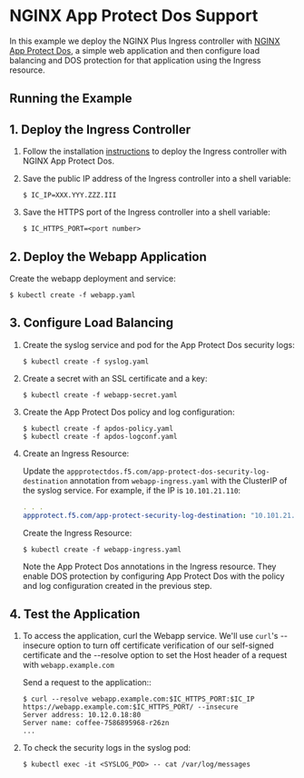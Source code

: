 # NGINX App Protect Dos Support

In this example we deploy the NGINX Plus Ingress controller with [NGINX App Protect Dos](https://www.nginx.com/products/nginx-app-protect-dos/), a simple web application and then configure load balancing and DOS protection for that application using the Ingress resource.

## Running the Example

## 1. Deploy the Ingress Controller

1. Follow the installation [instructions](../../docs/installation.md) to deploy the Ingress controller with NGINX App Protect Dos.

2. Save the public IP address of the Ingress controller into a shell variable:
    ```
    $ IC_IP=XXX.YYY.ZZZ.III
    ```
3. Save the HTTPS port of the Ingress controller into a shell variable:
    ```
    $ IC_HTTPS_PORT=<port number>
    ```

## 2. Deploy the Webapp Application

Create the webapp deployment and service:
```
$ kubectl create -f webapp.yaml
```

## 3. Configure Load Balancing
1. Create the syslog service and pod for the App Protect Dos security logs:
    ```
    $ kubectl create -f syslog.yaml
    ```
2. Create a secret with an SSL certificate and a key:
    ```
    $ kubectl create -f webapp-secret.yaml
    ```
3. Create the App Protect Dos policy and log configuration:
    ```
    $ kubectl create -f apdos-policy.yaml
    $ kubectl create -f apdos-logconf.yaml
    ```
4. Create an Ingress Resource:

    Update the `appprotectdos.f5.com/app-protect-dos-security-log-destination` annotation from `webapp-ingress.yaml` with the ClusterIP of the syslog service. For example, if the IP is `10.101.21.110`:
    ```yaml
    . . .
    appprotect.f5.com/app-protect-security-log-destination: "10.101.21.110:514"
    ```
    Create the Ingress Resource:
    ```
    $ kubectl create -f webapp-ingress.yaml
    ```
    Note the App Protect Dos annotations in the Ingress resource. They enable DOS protection by configuring App Protect Dos with the policy and log configuration created in the previous step.

## 4. Test the Application

1. To access the application, curl the Webapp service. We'll use `curl`'s --insecure option to turn off certificate verification of our self-signed
certificate and the --resolve option to set the Host header of a request with `webapp.example.com`

    Send a request to the application::
    ```
    $ curl --resolve webapp.example.com:$IC_HTTPS_PORT:$IC_IP https://webapp.example.com:$IC_HTTPS_PORT/ --insecure
    Server address: 10.12.0.18:80
    Server name: coffee-7586895968-r26zn
    ...
    ```
1. To check the security logs in the syslog pod:
    ```
    $ kubectl exec -it <SYSLOG_POD> -- cat /var/log/messages
    ```

